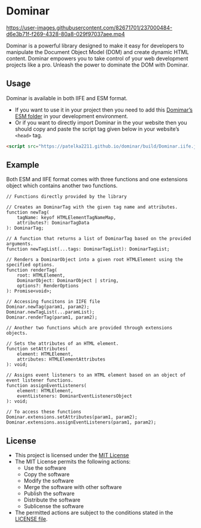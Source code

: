 # Dominar

https://user-images.githubusercontent.com/82671701/237000484-d6e3b71f-f269-4328-80a8-029f97037aee.mp4

Dominar is a powerful library designed to make it easy for developers to manipulate the Document Object Model (DOM) and create dynamic HTML content. Dominar empowers you to take control of your web development projects like a pro. Unleash the power to dominate the DOM with Dominar.

## Usage

Dominar is available in both IIFE and ESM format.

-   If you want to use it in your project then you need to add this [Domimar’s ESM folder](https://github.com/patelka2211/dominar/tree/main/build/Dominar) in your development environment.
-   Or if you want to directly import Dominar in the your website then you should copy and paste the script tag given below in your website’s `<head>` tag.

```html
<script src="https://patelka2211.github.io/dominar/build/Dominar.iife.js"><script>
```

## Example

Both ESM and IIFE format comes with three functions and one extensions object which contains another two functions.

```tsx
// Functions directly provided by the library

// Creates an DominarTag with the given tag name and attributes.
function newTag(
    tagName: keyof HTMLElementTagNameMap,
    attributes?: DominarTagData
): DominarTag;

// A function that returns a list of DominarTag based on the provided arguments.
function newTagList(...tags: DominarTagList): DominarTagList;

// Renders a DominarObject into a given root HTMLElement using the specified options.
function renderTag(
    root: HTMLElement,
    DominarObject: DominarObject | string,
    options?: RenderOptions
): Promise<void>;

// Accessing funcitons in IIFE file
Dominar.newTag(param1, param2);
Dominar.newTagList(...paramList);
Dominar.renderTag(param1, param2);
```

```tsx
// Another two functions which are provided through extensions objects.

// Sets the attributes of an HTML element.
function setAttributes(
    element: HTMLElement,
    attributes: HTMLElementAttributes
): void;

// Assigns event listeners to an HTML element based on an object of event listener functions.
function assignEventListeners(
    element: HTMLElement,
    eventListeners: DominarEventListenersObject
): void;

// To access these functions
Dominar.extensions.setAttributes(param1, param2);
Dominar.extensions.assignEventListeners(param1, param2);
```

## License

-   This project is licensed under the [MIT License](./LICENSE)
-   The MIT License permits the following actions:
    -   Use the software
    -   Copy the software
    -   Modify the software
    -   Merge the software with other software
    -   Publish the software
    -   Distribute the software
    -   Sublicense the software
-   The permitted actions are subject to the conditions stated in the [LICENSE file](./LICENSE).
